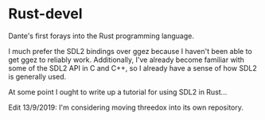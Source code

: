 # Rust-devel
Dante's first forays into the Rust programming language.

I much prefer the SDL2 bindings over ggez because I haven't been able to
get ggez to reliably work. Additionally, I've already become familiar
with some of the SDL2 API in C and C++, so I already have a sense of how
SDL2 is generally used.

At some point I ought to write up a tutorial for using SDL2 in Rust...


Edit 13/9/2019: I'm considering moving threedox into its own repository.
